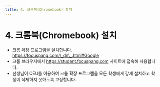 ```yaml
---
title: 4. 크롬북(Chromebook) 설치
---
```


# 4. 크롬북(Chromebook) 설치

- 크롬 확장 프로그램을 설치합니다. https://focuspang.com/\_dn\_.html#Google
- 크롬 브라우저에서 https://student.focuspang.com 사이트에 접속해 사용합니다.
- 선생님이 CEU를 이용하여 크롬 확장 프로그램을 모든 학생에게 강제 설치하고 학생이 삭제하지 못하도록 고정합니다.
